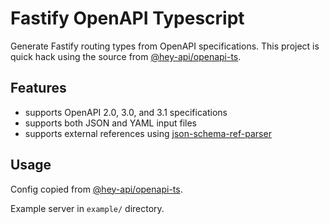 <h1 ><b>Fastify OpenAPI Typescript</b></h1>

Generate Fastify routing types from OpenAPI specifications. This project is quick hack using the source from [@hey-api/openapi-ts](https://github.com/hey-api/openapi-ts).

## Features

- supports OpenAPI 2.0, 3.0, and 3.1 specifications
- supports both JSON and YAML input files
- supports external references using [json-schema-ref-parser](https://github.com/APIDevTools/json-schema-ref-parser/)

## Usage

Config copied from [@hey-api/openapi-ts](https://heyapi.vercel.app/openapi-ts/configuration.html).

Example server in `example/` directory.
